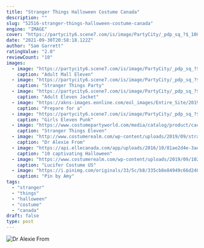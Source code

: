 ```yaml
---
title: "Stranger Things Halloween Costume Canada"
description: ""
slug: "52516-stranger-things-halloween-costume-canada"
engine: "IMAGE"
cover: "https://partycity6.scene7.com/is/image/PartyCity/_pdp_sq_?$_1000x1000_$&$product=PartyCity/P837162"
date: "2021-09-30T20:58:18.122Z"
author: "Sam Garrett"
ratingValue: "2.0"
reviewCount: "10"
images:
  - image: "https://partycity6.scene7.com/is/image/PartyCity/_pdp_sq_?$_1000x1000_$&$product=PartyCity/P837162"
    caption: "Adult Mall Eleven"
  - image: "https://partycity6.scene7.com/is/image/PartyCity/_pdp_sq_?$_1000x1000_$&$product=PartyCity/866825_04"
    caption: "Stranger Things Party"
  - image: "https://partycity6.scene7.com/is/image/PartyCity/_pdp_sq_?$_1000x1000_$&$product=PartyCity/P795665"
    caption: "Adult Eleven Jacket"
  - image: "https://akns-images.eonline.com/eol_images/Entire_Site/201961/rs_600x600-190701085708-600-3-stranger-things-3-ch-070119.jpg?fit=around|1080:1080&output-quality=90&crop=1080:1080;center,top"
    caption: "Prepare for a"
  - image: "https://partycity6.scene7.com/is/image/PartyCity/_pdp_sq_?$_1000x1000_$&$product=PartyCity/P795664_02"
    caption: "Girls Eleven Punk"
  - image: "https://www.costumepartyworld.com/media/catalog/product/cache/36/image/650x/040ec09b1e35df139433887a97daa66f/h/l/hlw-elevenbattle_1_.jpg"
    caption: "Stranger Things Eleven"
  - image: "http://www.costumerealm.com/wp-content/uploads/2019/09/stranger-things-alexei-600x348.jpeg"
    caption: "Dr Alexie From"
  - image: "https://api.ellecanada.com/app/uploads/2016/10/81ae2d4e-3aee-4d5d-b3e9-ca75d55d760f-harley-quinn.jpg"
    caption: "10 captivating Halloween"
  - image: "https://www.costumerealm.com/wp-content/uploads/2019/09/10293d2d97db277106bb57beb15b044f0cfe880fr1-540-720v2_hq.jpg"
    caption: "Lucifer Costume US"
  - image: "https://i.pinimg.com/originals/33/5c/b8/335cb8e84949c66d24836bc9f492fa9a.jpg"
    caption: "Pin by Amy"
tags:
  - "stranger"
  - "things"
  - "halloween"
  - "costume"
  - "canada"
draft: false
type: post
---
```



![Dr Alexie From](http://www.costumerealm.com/wp-content/uploads/2019/09/stranger-things-alexei-600x348.jpeg "Dr Alexie From")


<!--inArticleAds-->

<!--galleryOne-->


<!--inArticleAds-->

<!--galleryTwo-->


<!--galleryThree-->

